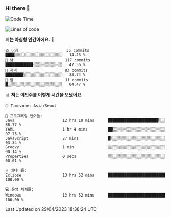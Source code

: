 ### Hi there 👋
 <!--START_SECTION:waka-->
![Code Time](http://img.shields.io/badge/Code%20Time-21%20hrs%206%20mins-blue)

![Lines of code](https://img.shields.io/badge/%EC%A0%80%EB%8A%94%20%EC%97%AC%ED%83%9C%EA%B9%8C%EC%A7%80%20-495.5%20thousand%20%EC%A4%84%EC%9D%98%20%EC%BD%94%EB%93%9C%EB%A5%BC%20%EC%9E%91%EC%84%B1%ED%96%88%EC%96%B4%EC%9A%94.-blue)

**저는 아침형 인간이에요. 🐤** 

```text
🌞 아침                     35 commits          ████░░░░░░░░░░░░░░░░░░░░░   14.23 % 
🌆 낮　                     117 commits         ████████████░░░░░░░░░░░░░   47.56 % 
🌃 저녁                     83 commits          ████████░░░░░░░░░░░░░░░░░   33.74 % 
🌙 밤　                     11 commits          █░░░░░░░░░░░░░░░░░░░░░░░░   04.47 % 
```


📊 **저는 이번주를 이렇게 시간을 보냈어요.** 

```text
🕑︎ Timezone: Asia/Seoul

💬 프로그래밍 언어들: 
Java                     12 hrs 18 mins      ██████████████████████░░░   88.77 % 
YAML                     1 hr 4 mins         ██░░░░░░░░░░░░░░░░░░░░░░░   07.75 % 
JavaScript               27 mins             █░░░░░░░░░░░░░░░░░░░░░░░░   03.34 % 
Groovy                   1 min               ░░░░░░░░░░░░░░░░░░░░░░░░░   00.14 % 
Properties               0 secs              ░░░░░░░░░░░░░░░░░░░░░░░░░   00.01 % 

🔥 에디터들: 
Eclipse                  13 hrs 52 mins      █████████████████████████   100.00 % 

💻 운영 체제들: 
Windows                  13 hrs 52 mins      █████████████████████████   100.00 % 
```


 Last Updated on 29/04/2023 18:38:24 UTC
<!--END_SECTION:waka-->
